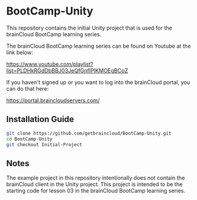# BootCamp-Unity

This repository contains the initial Unity project that is used for the brainCloud BootCamp learning series.

The brainCloud BootCamp learning series can be found on Youtube at the link below:

https://www.youtube.com/playlist?list=PLDHkRGdDbBBJ03JeQfGnflPIKMOEgBCoZ


If you haven't signed up or you want to log into the brainCloud portal, you can do that here:

https://portal.braincloudservers.com/


## Installation Guide

```bash
git clone https://github.com/getbraincloud/BootCamp-Unity.git
cd BootCamp-Unity
git checkout Initial-Project
```

## Notes

The example project in this repository intentionally does not contain the brainCloud client in the Unity project. This project is intended to be the starting code for lesson 03 in the brainCloud BootCamp learning series.

